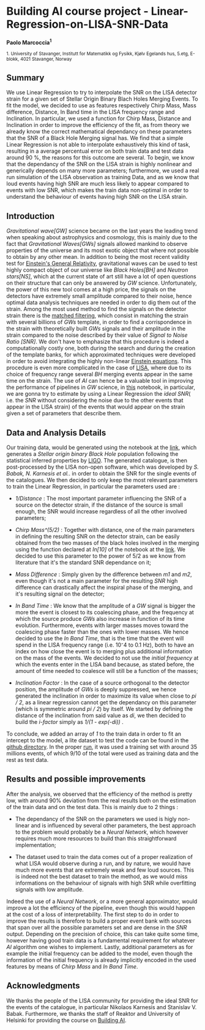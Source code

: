 
# Building AI course project - Linear-Regression-on-LISA-SNR-Data
**Paolo Marcoccia<sup>1</sup>**

<sub>1. University of Stavanger, Institutt for Matematikk og Fysikk, Kjølv Egelands hus, 5.etg, E-blokk, 4021 Stavanger, Norway </sub>   

## Summary ##

We use Linear Regression to try to interpolate the SNR on the LISA detector strain for a given set of Stellar Origin Binary Blach Holes Merging Events.
To fit the model, we decided to use as features respectively Chirp Mass, Mass difference, Distance, In Band time in the LISA frequency range and Inclination.
In particular, we used a function for Chirp Mass, Distance and Inclination in order to improve the efficiency of the fit, as from theory we already know the correct mathematical dependancy on these parameters that the SNR of a Black Hole Merging signal has.
We find that a simple Linear Regression is not able to interpolate exhaustively this kind of task, resulting in a average percentual error on both train data and test data around 90 %, the reasons for this outcome are several.
To begin, we know that the dependancy of the SNR on the LISA strain is highly nonlinear and generically depends on many more parameters;
furthermore, we used a real run simulation of the LISA observation as training Data, and as we know that loud events having high SNR are much less likely to appear compared to events with low SNR, which makes the train data non-optimal in order to understand the behaviour of events having high SNR on the LISA strain.

## Introduction ##

_Gravitational wave[GW]_ science became on the last years the leading trend when speaking about astrophysics and cosmology, this is mainly due to the fact that _Gravitational Waves[GWs]_ signals allowed mankind to observe properties of the universe and its most exotic object that where not possible to obtain by any other mean.
In addition to being the most recent validity test for [Einstein's General Relativity](https://arxiv.org/abs/1612.09309), gravitational waves can be used to test highly compact object of our universe like _Black Holes[BH]_ and _Neutron stars[NS]_, which at the current state of art still have a lot of open questions on their structure that can only be answered by _GW_ science.
Unfortunately, the power of this new tool comes at a high price, the signals on the detectors have extremely small amplitude compared to their noise, hence optimal data analysis techniques are needed in order to dig them out of the strain.
Among the most used method to find the signals on the detector strain there is the [matched filtering](https://arxiv.org/abs/gr-qc/9808076), which consist in matching the strain with several billions of _GWs_ template, in order to find a corrispondence in the strain with theoretically built _GWs_ signals and their amplitude in the strain compared to the noise described by their value of _Signal to Noise Ratio [SNR]_.
We don't have to emphasize that this procedure is indeed a computationally costly one, both during the search and during the creation of the template banks, for which approximated techniques were developed in order to avoid integrating the highly non-linear [Einstein equations](https://arxiv.org/abs/gr-qc/0103044).
This procedure is even more complicated in the case of [LISA](https://arxiv.org/abs/1702.00786), where due to its choice of frequency range several _BH_ merging events appear in the same time on the strain.
The use of _AI_ can hence be a valuable tool in improving the performance of pipelines in _GW_ science, in [this](https://github.com/KuZa91/Linear-Regressionon-LISA-SNR/blob/main/SNRLinearRegression.ipynb) notebook, in particular, we are gonna try to estimate by using a Linear Regression the _ideal SNR_( i.e. the _SNR_ without considering the noise due to the other events that appear in the LISA strain) of the events that would appear on the strain given a set of parameters that describe them.

## Data and Analysis Details ##

Our training data, would be generated using the notebook at the [link](https://github.com/KuZa91/Generating-a-BH-Merging-Catalogue/blob/master/BHCatalogV4.1.ipynb), which generates a _Stellar origin binary Black Hole_ population following the statistical inferred properties by [LIGO](https://arxiv.org/pdf/2010.14533.pdf).
The generated catalogue, is then post-processed by the LISA non-open software, which was developed by _S. Babak, N. Karnesis et al._. in order to obtain the SNR for the single events of the catalogues.
We then decided to only keep the most relevant parameters to train the Linear Regression, in particular the parameters used are :

- _1/Distance_ : The most important parameter influencing the SNR of a source on the detector strain, if the distance of the source is small enough, the SNR would increase regardless of all the other involved parameters;

- _Chirp Mass^(5/2)_ : Together with distance, one of the main parameters in defining the resulting SNR on the detector strain, can be easily obtained from the two masses of the black holes involved in the merging using the function declared at _In[10]_ of the notebook at the [link](https://github.com/KuZa91/Generating-a-BH-Merging-Catalogue/blob/master/BHCatalogV4.1.ipynb). We decided to use this parameter to the power of $5/2$ as we know from literature that it's the standard SNR dependance on it;

- _Mass Difference_ : Simply given by the difference between _m1_ and _m2_, even though it's not a main parameter for the resulting _SNR_ high difference can drastically affect the inspiral phase of the merging, and it's resulting signal on the detector;

- _In Band Time_ : We know that the amplitude of a _GW_ signal is bigger the more the event is closest to its coalescing phase, and the frequency at which the source produce _GWs_ also increase in function of its time evolution. Furthermore, events with larger masses moves toward the coalescing phase faster than the ones with lower masses. We hence decided to use the _In Band Time_, that is the time that the event will spend in the LISA frequency range (i.e. 10⁻4 to 0.1 Hz), both to have an index on how close the event is to merging plus additional information on the mass of the events. We decided to not use the _initial frequency_ at which the events enter in the LISA band because, as stated before, the amount of time needed to coalesce will still be a function of the masses;

- _Inclination Factor_ : In the case of a source orthogonal to the detector position, the amplitude of _GWs_ is deeply suppressed, we hence generated the inclination in order to maximize its value when close to _pi / 2_, as a linear regression cannot get the dependancy on this parameter (which is symmetric around _pi / 2_) by itself. We started by defining the distance of the inclination from said value as _di_, we then decided to build the _i-factor_ simply as _1/(1 - exp(-di))_ .  

To conclude, we added an array of _1_ to the train data in order to fit an intercept to the model, a lite dataset to test the code can be found in the [github directory](https://github.com/KuZa91/Linear-Regressionon-LISA-SNR/blob/main/TrainDataLite.h5).
In the proper [run](https://github.com/KuZa91/Linear-Regressionon-LISA-SNR/blob/main/SNRLinearRegression.ipynb), it was used a training set with around 35 millions events, of which 9/10 of the total were used as training data and the rest as test data.

## Results and possible improvements ##

After the analysis, we observed that the efficiency of the method is pretty low, with around 90% deviation from the real results both on the estimation of the train data and on the test data. This is mainly due to 2 things :

- The dependancy of the SNR on the parameters we used is higly non-linear and is influenced by several other parameters, the best approach to the problem would probably be a _Neural Network_, which however requires much more resources to build than this straightforward implementation;

- The dataset used to train the data comes out of a proper realization of what LISA would observe during a run, and by nature, we would have much more events that are extremely weak and few loud sources. This is indeed not the best dataset to train the method, as we would miss informations on the behaviour of signals with high SNR while overfitting signals with low amplitude. 

Indeed the use of a _Neural Network_, or a more general approximator, would improve a lot the efficiency of the pipeline, even though this would happen at the cost of a loss of interpretability. The first step to do in order to improve the results is therefore to build a proper event bank with sources that span over all the possible parameters set and are dense in the _SNR_ output. Depending on the precision of choice, this can take quite some time, however having good train data is a fundamental requirement for whatever _AI_ algorithm one wishes to implement. Lastly, additional parameters as for example the initial frequency can be added to the model, even though the information of the initial frequency is already implicitly encoded in the used features by means of _Chirp Mass_ and _In Band Time_.

## Acknowledgments ##

We thanks the people of the LISA community for providing the ideal SNR for the events of the catalogue, in particular Nikolaos Karnesis and Stanislav V. Babak.
Furthermore, we thanks the staff of Reaktor and University of Helsinki for providing the course on [Building AI](https://buildingai.elementsofai.com/).



